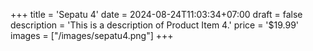 +++
title = 'Sepatu 4'
date = 2024-08-24T11:03:34+07:00
draft = false
description = 'This is a description of Product Item 4.'
price = '$19.99'
images = ["/images/sepatu4.png"]
+++
